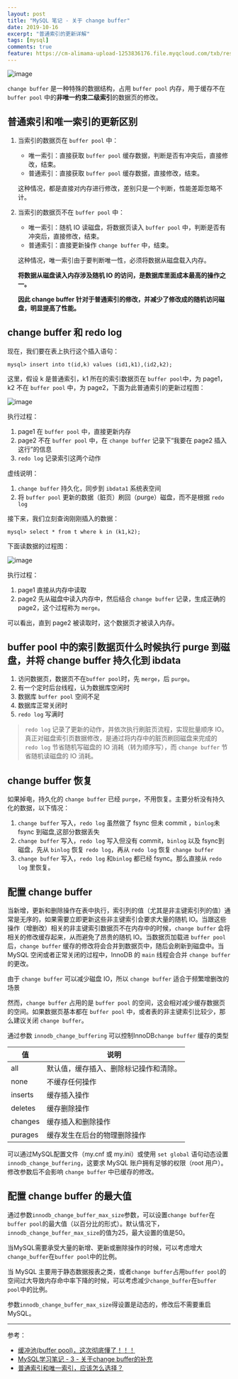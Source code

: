```yaml
---
layout: post
title: "MySQL 笔记 - 关于 change buffer"
date: 2019-10-16
excerpt: "普通索引的更新详解"
tags: [mysql]
comments: true
feature: https://cm-alimama-upload-1253836176.file.myqcloud.com/txb/resource/156767337013.png
---
```


![image](http://img.qingtingip.com/crawler/article/201971/dc70a3ac18bca10b9d3695664384367b)

``change buffer`` 是一种特殊的数据结构，占用 ``buffer pool`` 内存，用于缓存不在 ``buffer pool`` 中的**非唯一约束二级索引**的数据页的修改。

## 普通索引和唯一索引的更新区别

1. 当索引的数据页在 ``buffer pool`` 中：
    - 唯一索引：直接获取 ``buffer pool`` 缓存数据，判断是否有冲突后，直接修改，结束。
    - 普通索引：直接获取 ``buffer pool`` 缓存数据，直接修改，结束。

    这种情况，都是直接对内存进行修改，差别只是一个判断，性能差距忽略不计。

2. 当索引的数据页不在 ``buffer pool`` 中：
    - 唯一索引：随机 IO 读磁盘，将数据页读入 ``buffer pool`` 中，判断是否有冲突后，直接修改，结束。
    - 普通索引：直接更新操作 ``change buffer`` 中，结束。

    这种情况，唯一索引由于要判断唯一性，必须将数据从磁盘载入内存。

    **将数据从磁盘读入内存涉及随机 IO 的访问，是数据库里面成本最高的操作之一。**

    **因此 change buffer 针对于普通索引的修改，并减少了修改成的随机访问磁盘，明显提高了性能。**

## change buffer 和 redo log

现在，我们要在表上执行这个插入语句：
```
mysql> insert into t(id,k) values (id1,k1),(id2,k2);
```
这里，假设 k 是普通索引，k1 所在的索引数据页在 ``buffer pool``中，为 page1，k2 不在 ``buffer pool`` 中，为 page2，下面为此普通索引的更新过程图：

![image](https://static001.geekbang.org/resource/image/98/a3/980a2b786f0ea7adabef2e64fb4c4ca3.png)

执行过程：
1. page1 在 ``buffer pool`` 中，直接更新内存
2. page2 不在 ``buffer pool`` 中，在 ``change buffer`` 记录下“我要在 page2 插入这行”的信息
3. ``redo log`` 记录索引这两个动作

虚线说明：
1. ``change buffer`` 持久化，同步到 ``ibdata1`` 系统表空间
2. 将 ``buffer pool`` 更新的数据（脏页）刷回（purge）磁盘，而不是根据 ``redo log``

接下来，我们立刻查询刚刚插入的数据：
```
mysql> select * from t where k in (k1,k2);
```
下面读数据的过程图：

![image](https://static001.geekbang.org/resource/image/6d/8e/6dc743577af1dbcbb8550bddbfc5f98e.png)

执行过程：
1. page1 直接从内存中读取
2. page2 先从磁盘中读入内存中，然后结合 ``change buffer`` 记录，生成正确的 page2，这个过程称为 ``merge``。

可以看出，直到 page2 被读取时，这个数据页才被读入内存。

## buffer pool 中的索引数据页什么时候执行 purge 到磁盘，并将 change buffer 持久化到 ibdata

1. 访问数据页，数据页不在``buffer pool``时，先 ``merge``，后 ``purge``。
2. 有一个定时后台线程，认为数据库空闲时
3. 数据库 ``buffer pool`` 空间不足
4. 数据库正常关闭时
5. ``redo log`` 写满时

> ``redo log`` 记录了更新的动作，并依次执行刷脏页流程，实现批量顺序 IO。
>真正对磁盘索引页数据修改，是通过将内存中的脏页刷回磁盘来完成的
> ``redo log`` 节省随机写磁盘的 IO 消耗（转为顺序写），而 ``change buffer`` 节省随机读磁盘的 IO 消耗。

## change buffer 恢复

如果掉电，持久化的 ``change buffer`` 已经 ``purge``，不用恢复。主要分析没有持久化的数据，以下情况：

1. ``change buffer`` 写入，``redo log`` 虽然做了 fsync 但未 commit ，``binlog``未 fsync 到磁盘,这部分数据丢失
2. ``change buffer`` 写入，``redo log`` 写入但没有 commit，``binlog`` 以及 fsync到磁盘，先从 ``binlog`` 恢复 ``redo log``，再从 ``redo log`` 恢复 ``change buffer``
3. ``change buffer`` 写入，``redo log`` 和``binlog`` 都已经 fsync。那么直接从 ``redo log`` 里恢复。

## 配置 change buffer

当新增，更新和删除操作在表中执行，索引列的值（尤其是非主键索引列的值）通常是无序的，如果需要立即更新这些非主键索引会要求大量的随机 IO。当跟这些操作（增删改）相关的非主键索引数据页不在内存中的时候，``change buffer`` 会将相关的修改缓存起来，从而避免了昂贵的随机 IO。当数据页加载进 ``buffer pool`` 后，``change buffer`` 缓存的修改将会合并到数据页中，随后会刷新到磁盘中。当 MySQL 空闲或者正常关闭的过程中，InnoDB 的 ``main`` 线程会合并 ``change buffer`` 的更改。

由于 ``change buffer`` 可以减少磁盘 IO，所以 ``change buffer`` 适合于频繁增删改的场景

然而，``change buffer`` 占用的是 ``buffer pool`` 的空间，这会相对减少缓存数据页的空间。如果数据页基本都在 ``buffer pool`` 中，或者表的非主键索引比较少，那么建议关闭 ``change buffer``。

通过参数 ``innodb_change_buffering`` 可以控制InnoDB``change buffer`` 缓存的类型

值 | 说明|
---|---|
all |   默认值，缓存插入、删除标记操作和清除。|
none |  不缓存任何操作|
inserts |   缓存插入操作|
deletes |   缓存删除操作|
changes |   缓存插入和删除操作|
purages | 缓存发生在后台的物理删除操作|

可以通过MySQL配置文件（my.cnf 或 my.ini）或使用 ``set global`` 语句动态设置 ``innodb_change_buffering``，这要求 MySQL 账户拥有足够的权限（root 用户）。修改参数后不会影响 ``change buffer`` 中已缓存的修改。

## 配置 change buffer 的最大值

通过参数``innodb_change_buffer_max_size``参数，可以设置``change buffer``在``buffer pool``的最大值（以百分比的形式）。默认情况下，``innodb_change_buffer_max_size``的值为25，最大设置的值是50。

当MySQL需要承受大量的新增、更新或删除操作的时候，可以考虑增大``change_buffer``在``buffer pool``中的比例。

当 MySQL 主要用于静态数据报表之类，或者``change buffer``占用``buffer pool``的空间过大导致内存命中率下降的时候，可以考虑减少``change_buffer``在``buffer pool``中的比例。

参数``innodb_change_buffer_max_size``得设置是动态的，修改后不需要重启 MySQL。

---
参考：
-  [缓冲池(buffer pool)，这次彻底懂了！！！](https://juejin.im/post/5d11a79ee51d4555e372a624#heading-4)
- [MySQL学习笔记 - 3 - 关于change buffer的补充](https://juejin.im/post/5ce78e71f265da1b7a4b4e8d)
- [普通索引和唯一索引，应该怎么选择？](https://time.geekbang.org/column/article/70848)
